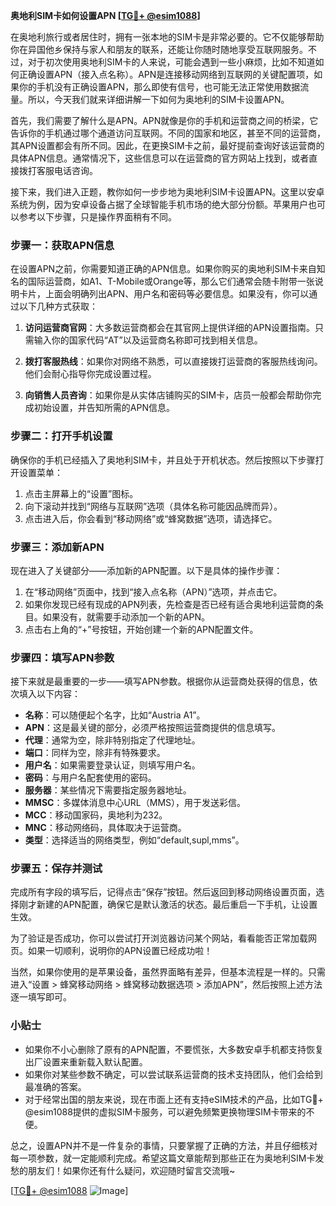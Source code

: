 **奥地利SIM卡如何设置APN [[TG💪+ @esim1088](https://t.me/s/esim1088)]**

在奥地利旅行或者居住时，拥有一张本地的SIM卡是非常必要的。它不仅能够帮助你在异国他乡保持与家人和朋友的联系，还能让你随时随地享受互联网服务。不过，对于初次使用奥地利SIM卡的人来说，可能会遇到一些小麻烦，比如不知道如何正确设置APN（接入点名称）。APN是连接移动网络到互联网的关键配置项，如果你的手机没有正确设置APN，那么即使有信号，也可能无法正常使用数据流量。所以，今天我们就来详细讲解一下如何为奥地利的SIM卡设置APN。

首先，我们需要了解什么是APN。APN就像是你的手机和运营商之间的桥梁，它告诉你的手机通过哪个通道访问互联网。不同的国家和地区，甚至不同的运营商，其APN设置都会有所不同。因此，在更换SIM卡之前，最好提前查询好该运营商的具体APN信息。通常情况下，这些信息可以在运营商的官方网站上找到，或者直接拨打客服电话咨询。

接下来，我们进入正题，教你如何一步步地为奥地利SIM卡设置APN。这里以安卓系统为例，因为安卓设备占据了全球智能手机市场的绝大部分份额。苹果用户也可以参考以下步骤，只是操作界面稍有不同。

### 步骤一：获取APN信息

在设置APN之前，你需要知道正确的APN信息。如果你购买的奥地利SIM卡来自知名的国际运营商，如A1、T-Mobile或Orange等，那么它们通常会随卡附带一张说明卡片，上面会明确列出APN、用户名和密码等必要信息。如果没有，你可以通过以下几种方式获取：

1. **访问运营商官网**：大多数运营商都会在其官网上提供详细的APN设置指南。只需输入你的国家代码“AT”以及运营商名称即可找到相关信息。
   
2. **拨打客服热线**：如果你对网络不熟悉，可以直接拨打运营商的客服热线询问。他们会耐心指导你完成设置过程。

3. **向销售人员咨询**：如果你是从实体店铺购买的SIM卡，店员一般都会帮助你完成初始设置，并告知所需的APN信息。

### 步骤二：打开手机设置

确保你的手机已经插入了奥地利SIM卡，并且处于开机状态。然后按照以下步骤打开设置菜单：

1. 点击主屏幕上的“设置”图标。
2. 向下滚动并找到“网络与互联网”选项（具体名称可能因品牌而异）。
3. 点击进入后，你会看到“移动网络”或“蜂窝数据”选项，请选择它。

### 步骤三：添加新APN

现在进入了关键部分——添加新的APN配置。以下是具体的操作步骤：

1. 在“移动网络”页面中，找到“接入点名称（APN）”选项，并点击它。
2. 如果你发现已经有现成的APN列表，先检查是否已经有适合奥地利运营商的条目。如果没有，就需要手动添加一个新的APN。
3. 点击右上角的“+”号按钮，开始创建一个新的APN配置文件。

### 步骤四：填写APN参数

接下来就是最重要的一步——填写APN参数。根据你从运营商处获得的信息，依次填入以下内容：

- **名称**：可以随便起个名字，比如“Austria A1”。
- **APN**：这是最关键的部分，必须严格按照运营商提供的信息填写。
- **代理**：通常为空，除非特别指定了代理地址。
- **端口**：同样为空，除非有特殊要求。
- **用户名**：如果需要登录认证，则填写用户名。
- **密码**：与用户名配套使用的密码。
- **服务器**：某些情况下需要指定服务器地址。
- **MMSC**：多媒体消息中心URL（MMS），用于发送彩信。
- **MCC**：移动国家码，奥地利为232。
- **MNC**：移动网络码，具体取决于运营商。
- **类型**：选择适当的网络类型，例如“default,supl,mms”。

### 步骤五：保存并测试

完成所有字段的填写后，记得点击“保存”按钮。然后返回到移动网络设置页面，选择刚才新建的APN配置，确保它是默认激活的状态。最后重启一下手机，让设置生效。

为了验证是否成功，你可以尝试打开浏览器访问某个网站，看看能否正常加载网页。如果一切顺利，说明你的APN设置已经成功啦！

当然，如果你使用的是苹果设备，虽然界面略有差异，但基本流程是一样的。只需进入“设置 > 蜂窝移动网络 > 蜂窝移动数据选项 > 添加APN”，然后按照上述方法逐一填写即可。

### 小贴士

- 如果你不小心删除了原有的APN配置，不要慌张，大多数安卓手机都支持恢复出厂设置来重新载入默认配置。
- 如果你对某些参数不确定，可以尝试联系运营商的技术支持团队，他们会给到最准确的答案。
- 对于经常出国的朋友来说，现在市面上还有支持eSIM技术的产品，比如TG💪+ @esim1088提供的虚拟SIM卡服务，可以避免频繁更换物理SIM卡带来的不便。

总之，设置APN并不是一件复杂的事情，只要掌握了正确的方法，并且仔细核对每一项参数，就一定能顺利完成。希望这篇文章能帮到那些正在为奥地利SIM卡发愁的朋友们！如果你还有什么疑问，欢迎随时留言交流哦~

[[TG💪+ @esim1088](https://t.me/s/esim1088) ![Image](https://i.postimg.cc/4NQfJmqS/Snipaste-2025-05-13-00-14-12.png)]